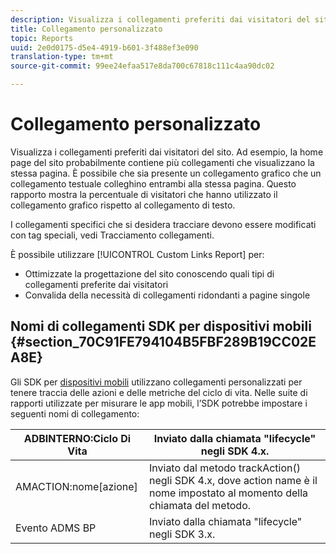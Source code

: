 ```yaml
---
description: Visualizza i collegamenti preferiti dai visitatori del sito. Ad esempio, la home page del sito probabilmente contiene più collegamenti che visualizzano la stessa pagina. È possibile che sia presente un collegamento grafico che un collegamento testuale colleghino entrambi alla stessa pagina. Questo rapporto mostra la percentuale di visitatori che hanno utilizzato il collegamento grafico rispetto al collegamento di testo.
title: Collegamento personalizzato
topic: Reports
uuid: 2e0d0175-d5e4-4919-b601-3f488ef3e090
translation-type: tm+mt
source-git-commit: 99ee24efaa517e8da700c67818c111c4aa90dc02

---
```



# Collegamento personalizzato

Visualizza i collegamenti preferiti dai visitatori del sito. Ad esempio, la home page del sito probabilmente contiene più collegamenti che visualizzano la stessa pagina. È possibile che sia presente un collegamento grafico che un collegamento testuale colleghino entrambi alla stessa pagina. Questo rapporto mostra la percentuale di visitatori che hanno utilizzato il collegamento grafico rispetto al collegamento di testo.

I collegamenti specifici che si desidera tracciare devono essere modificati con tag speciali, vedi Tracciamento [](https://docs.adobe.com/content/help/en/analytics/implementation/javascript-implementation/variables-analytics-reporting/config-var/s-linktrackvars.html)collegamenti.

È possibile utilizzare [!UICONTROL Custom Links Report] per:

* Ottimizzate la progettazione del sito conoscendo quali tipi di collegamenti preferite dai visitatori
* Convalida della necessità di collegamenti ridondanti a pagine singole

## Nomi di collegamenti SDK per dispositivi mobili {#section_70C91FE794104B5FBF289B19CC02EA8E}

Gli SDK per [dispositivi mobili](https://marketing.adobe.com/resources/help/en_US/mobile/home.html) utilizzano collegamenti personalizzati per tenere traccia delle azioni e delle metriche del ciclo di vita. Nelle suite di rapporti utilizzate per misurare le app mobili, l’SDK potrebbe impostare i seguenti nomi di collegamento:

| ADBINTERNO:Ciclo Di Vita | Inviato dalla chiamata "lifecycle" negli SDK 4.x. |
|---|---|
| AMACTION:nome[azione] | Inviato dal metodo trackAction() negli SDK 4.x, dove action name è il nome impostato al momento della chiamata del metodo. |
| Evento ADMS BP | Inviato dalla chiamata "lifecycle" negli SDK 3.x. |

